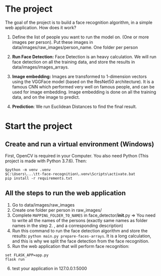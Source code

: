 # The project

The goal of the project is to build a face recognition algorithm, in a simple web application. How does it work?

1. Define the list of people you want to run the model on. (One or more images per person). Put these images in 
data/images/raw_images/person_name. One folder per person

2. **Run Face Detection:** Face Detection is an heavy calculation. We will run face detection on all the training data,
and store the results in data/images/images_arrays.

3. **Image embedding:** Images are transformed to 1-dimension vectors using the VGGFace model (based on the ResNet50
architecture). It is a famous CNN which performed very well on famous people, and can be used for image embedding. 
Image embedding is done on all the training data, and on the image to predict. 

4. **Prediction**: We run Euclidean Distances to find the final result.  
 
# Start the project

## Create and run a virtual environment (Windows)

First, OpenCV is required in your Computer. You also need Python (This project is made with Python 3.7.6).
Then:
```
$python -m venv .venv
$C:\Users\...\tt-face-recognition\.venv\Scripts\activate.bat
pip install -r requirements.txt
```

## All the steps to run the web application

1. Go to data/images/raw_images
2. Create one folder per person in raw_images/
3. Complete `MAPPING_FOLDER_TO_NAMES` in face_detector/__init__.py => You need to write all the names of the 
persons (exactly same names as folder names in the step 2. , and a corresponding description)
4. Run this command to run the face detection algorithm and store the results: `python main.py prepare-faces-arrays`.
It is a long calculation, and this is why we split the face detection from the face recognition. 
5. Run the web application that will perform face recognition:
```
set FLASK_APP=app.py 
flask run
```

6. test your application in 127.0.0.1:5000